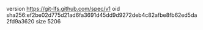 version https://git-lfs.github.com/spec/v1
oid sha256:ef2be02d775d21ad6fa3691d45dd9d9272deb4c82afbe8fb62ed5da2fd9a3620
size 5206
